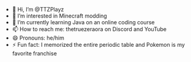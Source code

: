 - 👋 Hi, I’m @TTZPlayz
- 👀 I’m interested in Minecraft modding
- 🌱 I’m currently learning Java on an online coding course
- 📫 How to reach me: thetruezeraora on Discord and YouTube
- 😄 Pronouns: he/him
- ⚡ Fun fact: I memorized the entire periodic table and Pokemon is my favorite franchise

<!---
TTZPlayz/TTZPlayz is a ✨ special ✨ repository because its `README.md` (this file) appears on your GitHub profile.
You can click the Preview link to take a look at your changes.
--->

